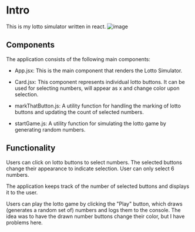 # Intro

This is my lotto simulator written in react. 
![image](https://github.com/HerbertHomolka1/LottoReact/assets/110294810/e5f8cc31-1c27-4a90-bf00-9706498e6b0c)


## Components

The application consists of the following main components:

- App.jsx: This is the main component that renders the Lotto Simulator.

- Card.jsx: This component represents individual lotto buttons. It can be used for selecting numbers, will appear as x and change color upon selection. 

- markThatButton.js: A utility function for handling the marking of lotto buttons and updating the count of selected numbers.

- startGame.js: A utility function for simulating the lotto game by generating random numbers.

## Functionality

Users can click on lotto buttons to select numbers. The selected buttons change their appearance to indicate selection. User can only select 6 numbers.

The application keeps track of the number of selected buttons and displays it to the user.

Users can play the lotto game by clicking the "Play" button, which draws (generates a random set of) numbers and logs them to the console. The idea was to have the drawn number buttons change their color, but I have problems here.

